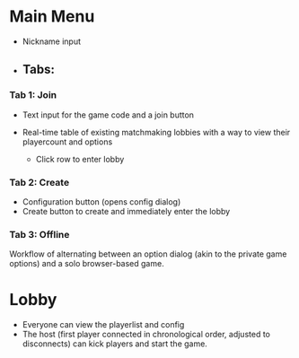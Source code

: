# Main Menu

- Nickname input
- ## Tabs:
### Tab 1: Join
- Text input for the game code and a join button

- Real-time table of existing matchmaking lobbies with a way to view their playercount and options
	- Click row to enter lobby
### Tab 2: Create
- Configuration button (opens config dialog)
- Create button to create and immediately enter the lobby

### Tab 3: Offline
Workflow of alternating between an option dialog (akin to the private game options) and a solo browser-based game.

# Lobby

- Everyone can view the playerlist and config
-  The host (first player connected in chronological order, adjusted to disconnects) can kick players and start the game.
